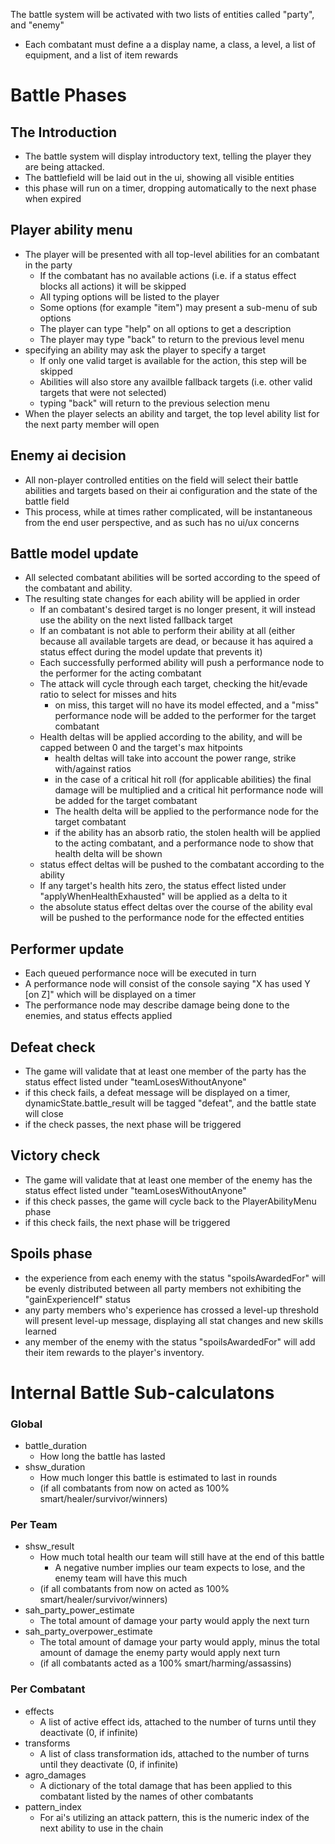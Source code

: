 The battle system will be activated with two lists of entities called "party", and "enemy"
   * Each combatant must define a a display name, a class, a level, a list of equipment, and a list of item rewards

# Battle Phases

## The Introduction

* The battle system will display introductory text, telling the player they are being attacked.
* The battlefield will be laid out in the ui, showing all visible entities
* this phase will run on a timer, dropping automatically to the next phase when expired

## Player ability menu

* The player will be presented with all top-level  abilities for an combatant in the party
  * If the combatant has no available actions (i.e.  if a status effect blocks all actions) it will  be skipped
  * All typing options will be listed to the player
  * Some options (for example "item") may present  a sub-menu of sub options
  * The player can type "help" on all options to  get a description
  * The player may type "back" to return to the  previous level menu
* specifying an ability may ask the player to  specify a target
  * If only one valid target is available for the  action, this step will be skipped
  * Abilities will also store any availble  fallback targets (i.e. other valid targets that  were not selected)
  * typing "back" will return to the previous  selection menu 
* When the player selects an ability and target, the top level ability list for the next party member will open

## Enemy ai decision

* All non-player controlled entities on the field  will select their battle abilities and targets  based on their ai configuration and the state of  the battle field
* This process, while at times rather complicated, will be instantaneous from the end user perspective, and as such has no ui/ux concerns

## Battle model update

* All selected combatant abilities will be sorted  according to the speed of the combatant and ability.
* The resulting state changes for each ability  will be applied in order
  * If an combatant's desired target is no longer  present, it will instead use the ability on the  next listed fallback target
  * If an combatant is not able to perform their  ability at all (either because all available  targets are dead, or because it has aquired a  status effect during the model update that  prevents it)
  * Each successfully performed ability will push  a performance node to the performer for the  acting combatant
  * The attack will cycle through each target,  checking the hit/evade ratio to select for  misses and hits
    * on miss, this target will no have its model  effected, and a "miss" performance node will  be added to the performer for the target combatant
  * Health deltas will be applied according to the  ability, and will be capped between 0 and the  target's max hitpoints
    * health deltas will take into account the  power range, strike with/against ratios
    * in the case of a critical hit roll (for  applicable abilities) the final damage will be  multiplied and a critical hit performance node  will be added for the target combatant
    * The health delta will be applied to the  performance node for the target combatant
    * if the ability has an absorb ratio, the  stolen health will be applied to the acting  combatant, and a performance node to show that  health delta will be shown
  * status effect deltas will be pushed to the  combatant according to the ability
  * If any target's health hits zero, the status  effect listed under "applyWhenHealthExhausted"  will be applied as a delta to it
  * the absolute status effect deltas over the course of the ability eval will be pushed to the performance node for the effected entities

## Performer update

* Each queued performance noce will be executed in  turn
* A performance node will consist of the console  saying "X has used Y [on Z]" which will be  displayed on a timer
* The performance node may describe damage being done to the enemies, and status effects applied

## Defeat check

* The game will validate that at least one member of the party has the status effect listed under "teamLosesWithoutAnyone"
* if this check fails, a defeat message will be displayed on a timer, dynamicState.battle_result will be tagged "defeat", and the battle state will close
* if the check passes, the next phase will be triggered

## Victory check

* The game will validate that at least one member  of the enemy has the status effect listed under  "teamLosesWithoutAnyone"
* if this check passes, the game will cycle back  to the PlayerAbilityMenu phase
* if this check fails, the next phase will be triggered

## Spoils phase

* the experience from each enemy with the status "spoilsAwardedFor" will be evenly distributed between all party members not exhibiting the "gainExperienceIf" status
* any party members who's experience has crossed a level-up threshold will present level-up message, displaying all stat changes and new skills learned
* any member of the enemy with the status "spoilsAwardedFor" will add their item rewards to the player's inventory.


# Internal Battle Sub-calculatons

### Global
* battle_duration
   * How long the battle has lasted
* shsw_duration
   * How much longer this battle is estimated to last in rounds 
   * (if all combatants from now on acted as 100% smart/healer/survivor/winners)

### Per Team
* shsw_result
   * How much total health our team will still have at the end of this battle
      * A negative number implies our team expects to lose, and the enemy team will have this much
   * (if all combatants from now on acted as 100% smart/healer/survivor/winners)
* sah_party_power_estimate
   * The total amount of damage your party would apply the next turn
* sah_party_overpower_estimate
   * The total amount of damage your party would apply, minus the total amount of damage the enemy party would apply next turn
   * (if all combatants acted as a 100% smart/harming/assassins)
   
### Per Combatant
* effects
   * A list of active effect ids, attached to the number of turns until they deactivate (0, if infinite)
* transforms
   * A list of class transformation ids, attached to the number of turns until they deactivate (0, if infinite)
* agro_damages
   * A dictionary of the total damage that has been applied to this combatant listed by the names of other combatants
* pattern_index
   * For ai's utilizing an attack pattern, this is the numeric index of the next ability to use in the chain
